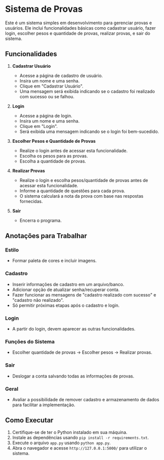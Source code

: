 # Sistema de Provas

Este é um sistema simples em desenvolvimento para gerenciar provas e usuários. Ele inclui funcionalidades básicas como cadastrar usuário, fazer login, escolher pesos e quantidade de provas, realizar provas, e sair do sistema.

## Funcionalidades

1. **Cadastrar Usuário**
   - Acesse a página de cadastro de usuário.
   - Insira um nome e uma senha.
   - Clique em "Cadastrar Usuário".
   - Uma mensagem será exibida indicando se o cadastro foi realizado com sucesso ou se falhou.

2. **Login**
   - Acesse a página de login.
   - Insira um nome e uma senha.
   - Clique em "Login".
   - Será exibida uma mensagem indicando se o login foi bem-sucedido.

3. **Escolher Pesos e Quantidade de Provas**
   - Realize o login antes de acessar esta funcionalidade.
   - Escolha os pesos para as provas.
   - Escolha a quantidade de provas.

4. **Realizar Provas**
   - Realize o login e escolha pesos/quantidade de provas antes de acessar esta funcionalidade.
   - Informe a quantidade de questões para cada prova.
   - O sistema calculará a nota da prova com base nas respostas fornecidas.

5. **Sair**
   - Encerra o programa.

## Anotações para Trabalhar

### Estilo
- Formar paleta de cores e incluir imagens.

### Cadastro
- Inserir informações de cadastro em um arquivo/banco.
- Adicionar opção de atualizar senha/recuperar conta.
- Fazer funcionar as mensagens de "cadastro realizado com sucesso" e "cadastro não realizado".
- Só permitir próximas etapas após o cadastro e login.

### Login
- A partir do login, devem aparecer as outras funcionalidades.

### Funções do Sistema
- Escolher quantidade de provas -> Escolher pesos -> Realizar provas.

### Sair
- Deslogar a conta salvando todas as informações de provas.

### Geral
- Avaliar a possibilidade de remover cadastro e armazenamento de dados para facilitar a implementação.

## Como Executar

1. Certifique-se de ter o Python instalado em sua máquina.
2. Instale as dependências usando `pip install -r requirements.txt`.
3. Execute o arquivo `app.py` usando `python app.py`.
4. Abra o navegador e acesse `http://127.0.0.1:5000/` para utilizar o sistema.